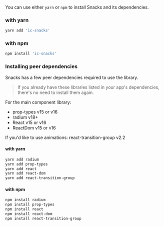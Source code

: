 You can use either `yarn` or `npm` to install Snacks and its dependencies.

### with yarn
```sh
yarn add 'ic-snacks'
```

### with npm
```sh
npm install 'ic-snacks'
```
### Installing peer dependencies
Snacks has a few peer dependencies required to use the library.
> If you already have these libraries listed in your app's dependencies, there's no need to install them again.

For the main component library:
- prop-types v15 or v16
- radium v18+
- React v15 or v16
- ReactDom v15 or v16

If you'd like to use animations: react-transition-group v2.2


#### with yarn
```sh
yarn add radium
yarn add prop-types
yarn add react
yarn add react-dom
yarn add react-transition-group
```

#### with npm
```sh
npm install radium
npm install prop-types
npm install react
npm install react-dom
npm install react-transition-group
```